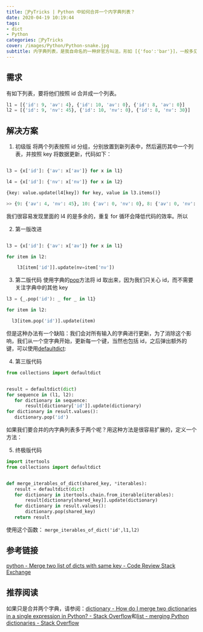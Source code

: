 ```yaml
---
title: 🐍PyTricks | Python 中如何合并一个内字典列表？
date: 2020-04-19 10:19:44
tags:
- dict
- Python
categories: 🐍PyTricks
cover: /images/Python/Python-snake.jpg
subtitle: 内字典列表，是我自命名的一种非官方叫法，形如 [{'foo':'bar'}]，一般多见于后端返回给前端的 json 数据。
---
```

## 需求

有如下列表，要将他们按照 id 合并成一个列表。
```python
l1 = [{'id': 9, 'av': 4}, {'id': 10, 'av': 0}, {'id': 8, 'av': 0}]
l2 = [{'id': 9, 'nv': 45}, {'id': 10, 'nv': 0}, {'id': 8, 'nv': 30}]
```

##  解决方案

1.  初级版
将两个列表按照 id 分组，分别放置到新列表中，然后遍历其中一个列表，并按照 key 将数据更新，代码如下：
```python

l3 = {x['id']: {'av': x['av']} for x in l1}

l4 = {x['id']: {'nv': x['nv']} for x in l2}

{key: value.update(l4[key]) for key, value in l3.items()}

>> {9: {'av': 4, 'nv': 45}, 10: {'av': 0, 'nv': 0}, 8: {'av': 0, 'nv': 30}}

```
我们很容易发现里面的 l4 的是多余的，重复 for 循环会降低代码的效率。所以

2.  第一版改进
```python

l3 = {x['id']: {'av': x['av']} for x in l1}

for item in l2:

    l3[item['id']].update(nv=item['nv'])

```

3. 第二版代码
使用字典的[pop](https://docs.python.org/3/library/stdtypes.html#dict.pop)方法将 id 取出来，因为我们只关心 id，而不需要关注字典中的其他 key
```python
l3 = {_.pop('id'): _ for _ in l1}

for item in l2:

  l3[item.pop('id')].update(item)

```
但是这种办法有一个缺陷：我们会对所有输入的字典进行更新，为了消除这个影响，我们从一个空字典开始，更新每一个键，当然也包括 id，之后弹出额外的键，可以使用[defaultdict](https://docs.python.org/3/library/collections.html#collections.defaultdict):

4.  第三版代码
```python
from collections import defaultdict


result = defaultdict(dict)
for sequence in (l1, l2):
   for dictionary in sequence:
       result[dictionary['id']].update(dictionary)
for dictionary in result.values():
   dictionary.pop('id')
```
如果我们要合并的内字典列表多于两个呢？用这种方法是很容易扩展的，定义一个方法：

5. 终极版代码
```python
import itertools
from collections import defaultdict


def merge_iterables_of_dict(shared_key, *iterables):
   result = defaultdict(dict)
   for dictionary in itertools.chain.from_iterable(iterables):
       result[dictionary[shared_key]].update(dictionary)
   for dictionary in result.values():
       dictionary.pop(shared_key)
   return result
```
使用这个函数：
`merge_iterables_of_dict('id',l1,l2)`

## 参考链接

[python - Merge two list of dicts with same key - Code Review Stack Exchange](https://codereview.stackexchange.com/questions/209202/merge-two-list-of-dicts-with-same-key)

## 推荐阅读

如果只是合并两个字典，请参阅：[dictionary - How do I merge two dictionaries in a single expression in Python? - Stack Overflow](https://stackoverflow.com/questions/38987/how-do-i-merge-two-dictionaries-in-a-single-expression-in-python/26853961)和[list - merging Python dictionaries - Stack Overflow](https://stackoverflow.com/questions/2365921/merging-python-dictionaries)